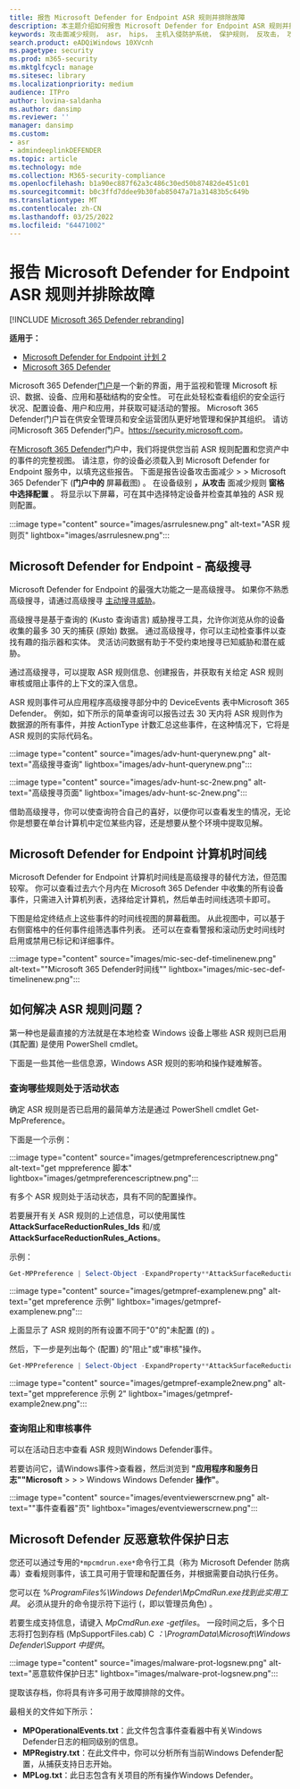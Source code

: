 ```yaml
---
title: 报告 Microsoft Defender for Endpoint ASR 规则并排除故障
description: 本主题介绍如何报告 Microsoft Defender for Endpoint ASR 规则并排除故障
keywords: 攻击面减少规则， asr， hips， 主机入侵防护系统， 保护规则， 反攻击， 攻击， 感染防护， microsoft defender 终结点
search.product: eADQiWindows 10XVcnh
ms.pagetype: security
ms.prod: m365-security
ms.mktglfcycl: manage
ms.sitesec: library
ms.localizationpriority: medium
audience: ITPro
author: lovina-saldanha
ms.author: dansimp
ms.reviewer: ''
manager: dansimp
ms.custom:
- asr
- admindeeplinkDEFENDER
ms.topic: article
ms.technology: mde
ms.collection: M365-security-compliance
ms.openlocfilehash: b1a90ec887f62a3c486c30ed50b87482de451c01
ms.sourcegitcommit: b0c3ffd7ddee9b30fab85047a71a31483b5c649b
ms.translationtype: MT
ms.contentlocale: zh-CN
ms.lasthandoff: 03/25/2022
ms.locfileid: "64471002"
---
```

# <a name="report-and-troubleshoot-microsoft-defender-for-endpoint-asr-rules"></a>报告 Microsoft Defender for Endpoint ASR 规则并排除故障

[!INCLUDE [Microsoft 365 Defender rebranding](../../includes/microsoft-defender.md)]

**适用于：**

- [Microsoft Defender for Endpoint 计划 2](https://go.microsoft.com/fwlink/?linkid=2154037)
- [Microsoft 365 Defender](https://go.microsoft.com/fwlink/?linkid=2118804)

Microsoft 365 Defender<a href="https://go.microsoft.com/fwlink/p/?linkid=2077139" target="_blank">门户</a>是一个新的界面，用于监视和管理 Microsoft 标识、数据、设备、应用和基础结构的安全性。 可在此处轻松查看组织的安全运行状况、配置设备、用户和应用，并获取可疑活动的警报。 Microsoft 365 Defender门户旨在供安全管理员和安全运营团队更好地管理和保护其组织。 请访问Microsoft 365 Defender门户。<a href="https://go.microsoft.com/fwlink/p/?linkid=2077139" target="_blank"><https://security.microsoft.com></a>。

在<a href="https://go.microsoft.com/fwlink/p/?linkid=2077139" target="_blank">Microsoft 365 Defender</a>门户中，我们将提供您当前 ASR 规则配置和您资产中的事件的完整视图。 请注意，你的设备必须载入到 Microsoft Defender for Endpoint 服务中，以填充这些报告。
下面是报告设备攻击面减少 \>  \> Microsoft 365 Defender下 (**门户中的** 屏幕截图) 。 在设备级别 **，从攻击** 面减少规则 **窗格中选择配置** 。 将显示以下屏幕，可在其中选择特定设备并检查其单独的 ASR 规则配置。

:::image type="content" source="images/asrrulesnew.png" alt-text="ASR 规则页" lightbox="images/asrrulesnew.png":::

## <a name="microsoft-defender-for-endpoint---advanced-hunting"></a>Microsoft Defender for Endpoint - 高级搜寻

Microsoft Defender for Endpoint 的最强大功能之一是高级搜寻。 如果你不熟悉高级搜寻，请通过高级搜寻 [主动搜寻威胁](advanced-hunting-overview.md)。

高级搜寻是基于查询的 (Kusto 查询语言) 威胁搜寻工具，允许你浏览从你的设备收集的最多 30 天的捕获 (原始) 数据。 通过高级搜寻，你可以主动检查事件以查找有趣的指示器和实体。 灵活访问数据有助于不受约束地搜寻已知威胁和潜在威胁。

通过高级搜寻，可以提取 ASR 规则信息、创建报告，并获取有关给定 ASR 规则审核或阻止事件的上下文的深入信息。

ASR 规则事件可从应用程序高级搜寻部分中的 DeviceEvents 表中Microsoft 365 Defender。 例如，如下所示的简单查询可以报告过去 30 天内将 ASR 规则作为数据源的所有事件，并按 ActionType 计数汇总这些事件，在这种情况下，它将是 ASR 规则的实际代码名。

:::image type="content" source="images/adv-hunt-querynew.png" alt-text="高级搜寻查询" lightbox="images/adv-hunt-querynew.png":::

:::image type="content" source="images/adv-hunt-sc-2new.png" alt-text="高级搜寻页面" lightbox="images/adv-hunt-sc-2new.png":::

借助高级搜寻，你可以使查询符合自己的喜好，以便你可以查看发生的情况，无论你是想要在单台计算机中定位某些内容，还是想要从整个环境中提取见解。

## <a name="microsoft-defender-for-endpoint-machine-timeline"></a>Microsoft Defender for Endpoint 计算机时间线

Microsoft Defender for Endpoint 计算机时间线是高级搜寻的替代方法，但范围较窄。 你可以查看过去六个月内在 Microsoft 365 Defender 中收集的所有设备事件，只需进入计算机列表，选择给定计算机，然后单击时间线选项卡即可。

下图是给定终结点上这些事件的时间线视图的屏幕截图。 从此视图中，可以基于右侧窗格中的任何事件组筛选事件列表。 还可以在查看警报和滚动历史时间线时启用或禁用已标记和详细事件。

:::image type="content" source="images/mic-sec-def-timelinenew.png" alt-text="&quot;Microsoft 365 Defender时间线&quot;" lightbox="images/mic-sec-def-timelinenew.png":::

## <a name="how-to-troubleshoot-asr-rules"></a>如何解决 ASR 规则问题？

第一种也是最直接的方法就是在本地检查 Windows 设备上哪些 ASR 规则已启用 (其配置) 是使用 PowerShell cmdlet。

下面是一些其他一些信息源，Windows ASR 规则的影响和操作疑难解答。

### <a name="querying-which-rules-are-active"></a>查询哪些规则处于活动状态

确定 ASR 规则是否已启用的最简单方法是通过 PowerShell cmdlet Get-MpPreference。

下面是一个示例：

:::image type="content" source="images/getmpreferencescriptnew.png" alt-text="get mppreference 脚本" lightbox="images/getmpreferencescriptnew.png":::

有多个 ASR 规则处于活动状态，具有不同的配置操作。

若要展开有关 ASR 规则的上述信息，可以使用属性 **AttackSurfaceReductionRules_Ids** 和/或 **AttackSurfaceReductionRules_Actions**。

示例：

```powershell
Get-MPPreference | Select-Object -ExpandProperty**AttackSurfaceReductionRules_Ids
```

:::image type="content" source="images/getmpref-examplenew.png" alt-text="get mpreference 示例" lightbox="images/getmpref-examplenew.png":::

上面显示了 ASR 规则的所有设置不同于"0"的"未配置 (的) 。

然后，下一步是列出每个 (配置) 的"阻止"或"审核"操作。

```powershell
Get-MPPreference | Select-Object -ExpandProperty**AttackSurfaceReductionRules_Actions
```

:::image type="content" source="images/getmpref-example2new.png" alt-text="get mppreference 示例 2" lightbox="images/getmpref-example2new.png":::

### <a name="querying-blocking-and-auditing-events"></a>查询阻止和审核事件

可以在活动日志中查看 ASR 规则Windows Defender事件。

若要访问它，请Windows事件\>查看器，然后浏览到 **"应用程序和服务日志""Microsoft** \>  \> \> Windows Windows Defender **操作"**。

:::image type="content" source="images/eventviewerscrnew.png" alt-text="&quot;事件查看器&quot;页" lightbox="images/eventviewerscrnew.png":::

## <a name="microsoft-defender-antimalware-protection-logs"></a>Microsoft Defender 反恶意软件保护日志

您还可以通过专用的`*mpcmdrun.exe*`命令行工具（称为 Microsoft Defender 防病毒）查看规则事件，该工具可用于管理和配置任务，并根据需要自动执行任务。

您可以在 %*ProgramFiles%\Windows Defender\MpCmdRun.exe找到此实用工具*。 必须从提升的命令提示符下运行 (，即以管理员角色) 。

若要生成支持信息，请键入 *MpCmdRun.exe -getfiles*。 一段时间之后，多个日志将打包到存档 (MpSupportFiles.cab) C *：\ProgramData\Microsoft\Windows Defender\Support 中提供*。

:::image type="content" source="images/malware-prot-logsnew.png" alt-text="恶意软件保护日志" lightbox="images/malware-prot-logsnew.png":::

提取该存档，你将具有许多可用于故障排除的文件。

最相关的文件如下所示：

- **MPOperationalEvents.txt**：此文件包含事件查看器中有关Windows Defender日志的相同级别的信息。
- **MPRegistry.txt**：在此文件中，你可以分析所有当前Windows Defender配置，从捕获支持日志开始。
- **MPLog.txt**：此日志包含有关项目的所有操作Windows Defender。
